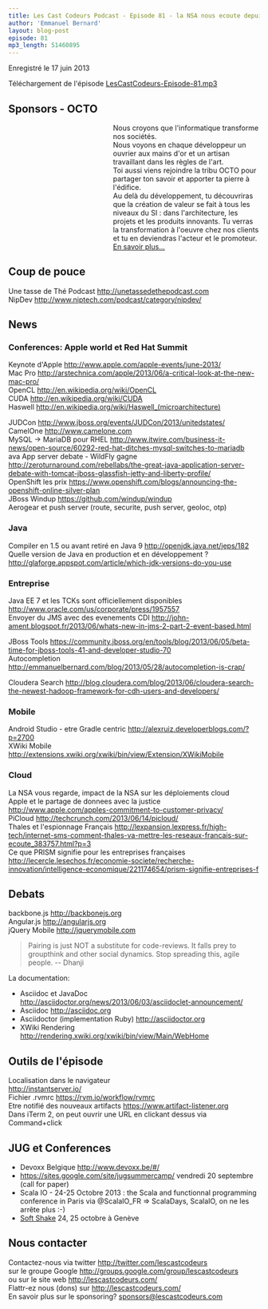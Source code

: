 ```yaml
---
title: Les Cast Codeurs Podcast - Episode 81 - la NSA nous ecoute depuis 4 ans
author: 'Emmanuel Bernard'
layout: blog-post
episode: 81
mp3_length: 51460895
---
```

Enregistré le 17 juin 2013

Téléchargement de l'épisode [LesCastCodeurs-Episode-81.mp3](http://traffic.libsyn.com/lescastcodeurs/LesCastCodeurs-Episode-81.mp3)

## Sponsors - OCTO

<div style='background-image: url(/images/promo/sponsors/octo-200x75px.png);background-size:200px 75px;background-repeat:no-repeat;margin-top:0px;padding-left:210px;'>
Nous croyons que l'informatique transforme nos sociétés.<br/>
Nous voyons en chaque développeur un ouvrier aux mains d'or et un artisan travaillant dans les règles de l'art.<br/>
Toi aussi viens rejoindre la tribu OCTO pour partager ton savoir et apporter ta pierre à l'édifice.<br/>
Au delà du développement, tu découvriras que la création de valeur se fait à tous les niveaux du SI : dans l'architecture, les projets et les produits innovants. Tu verras la transformation à l'oeuvre chez nos clients et tu en deviendras l'acteur et le promoteur.<br/>
<a href="http://www.octo.com">En savoir plus...</a>
</div>

## Coup de pouce

Une tasse de Thé Podcast <http://unetassedethepodcast.com>  
NipDev <http://www.niptech.com/podcast/category/nipdev/>  

## News

### Conferences: Apple world et Red Hat Summit

Keynote d'Apple <http://www.apple.com/apple-events/june-2013/>  
Mac Pro <http://arstechnica.com/apple/2013/06/a-critical-look-at-the-new-mac-pro/>  
OpenCL <http://en.wikipedia.org/wiki/OpenCL>  
CUDA <http://en.wikipedia.org/wiki/CUDA>  
Haswell <http://en.wikipedia.org/wiki/Haswell_(microarchitecture)>  

JUDCon <http://www.jboss.org/events/JUDCon/2013/unitedstates/>  
CamelOne <http://www.camelone.com>  
MySQL -> MariaDB pour RHEL <http://www.itwire.com/business-it-news/open-source/60292-red-hat-ditches-mysql-switches-to-mariadb>  
ava App server debate - WildFly gagne <http://zeroturnaround.com/rebellabs/the-great-java-application-server-debate-with-tomcat-jboss-glassfish-jetty-and-liberty-profile/>  
OpenShift les prix <https://www.openshift.com/blogs/announcing-the-openshift-online-silver-plan>  
JBoss Windup <https://github.com/windup/windup>  
Aerogear et push server  (route, securite, push server, geoloc, otp)

### Java

Compiler en 1.5 ou avant retiré en Java 9 <http://openjdk.java.net/jeps/182>  
Quelle version de Java en production et en développement ? <http://glaforge.appspot.com/article/which-jdk-versions-do-you-use>

### Entreprise

Java EE 7 et les TCKs sont officiellement disponibles <http://www.oracle.com/us/corporate/press/1957557>  
Envoyer du JMS avec des evenements CDI <http://john-ament.blogspot.fr/2013/06/whats-new-in-jms-2-part-2-event-based.html>  

JBoss Tools <https://community.jboss.org/en/tools/blog/2013/06/05/beta-time-for-jboss-tools-41-and-developer-studio-70>  
Autocompletion <http://emmanuelbernard.com/blog/2013/05/28/autocompletion-is-crap/>  

Cloudera Search <http://blog.cloudera.com/blog/2013/06/cloudera-search-the-newest-hadoop-framework-for-cdh-users-and-developers/>  

### Mobile

Android Studio - etre Gradle centric <http://alexruiz.developerblogs.com/?p=2700>  
XWiki Mobile <http://extensions.xwiki.org/xwiki/bin/view/Extension/XWikiMobile>  

### Cloud

La NSA vous regarde, impact de la NSA sur les déploiements cloud  
Apple et le partage de donnees avec la justice <http://www.apple.com/apples-commitment-to-customer-privacy/>  
PiCloud <http://techcrunch.com/2013/06/14/picloud/>  
Thales et l'espionnage Français <http://lexpansion.lexpress.fr/high-tech/internet-sms-comment-thales-va-mettre-les-reseaux-francais-sur-ecoute_383757.html?p=3>  
Ce que PRISM signifie pour les entreprises françaises <http://lecercle.lesechos.fr/economie-societe/recherche-innovation/intelligence-economique/221174654/prism-signifie-entreprises-f>  

## Debats

backbone.js <http://backbonejs.org>  
Angular.js <http://angularjs.org>  
jQuery Mobile <http://jquerymobile.com>  

> Pairing is just NOT a substitute for code-reviews. It falls prey to groupthink and other social dynamics. Stop spreading this, agile people. -- Dhanji

La documentation:

- Asciidoc et JavaDoc <http://asciidoctor.org/news/2013/06/03/asciidoclet-announcement/>  
- Asciidoc <http://asciidoc.org>  
- Asciidoctor (implementation Ruby) <http://asciidoctor.org>  
- XWiki Rendering <http://rendering.xwiki.org/xwiki/bin/view/Main/WebHome>  

## Outils de l'épisode

Localisation dans le navigateur  
<http://instantserver.io/>  
Fichier .rvmrc <https://rvm.io/workflow/rvmrc>  
Etre notifié des nouveaux artifacts <https://www.artifact-listener.org>  
Dans iTerm 2, on peut ouvrir une URL en clickant dessus via Command+click  

## JUG et Conferences

- Devoxx Belgique <http://www.devoxx.be/#/>  
- <https://sites.google.com/site/jugsummercamp/> vendredi 20 septembre (call for paper)
- Scala IO - 24-25 Octobre 2013 : the Scala and functionnal programming conference in Paris via @ScalaIO_FR => ScalaDays, ScalaIO, on ne les arrête plus :-)
- [Soft Shake](http://soft-shake.ch) 24, 25 octobre à Genève

## Nous contacter

Contactez-nous via twitter <http://twitter.com/lescastcodeurs>  
sur le groupe Google <http://groups.google.com/group/lescastcodeurs>  
ou sur le site web <http://lescastcodeurs.com/>  
Flattr-ez nous (dons) sur <http://lescastcodeurs.com/>  
En savoir plus sur le sponsoring? sponsors@lescastcodeurs.com

